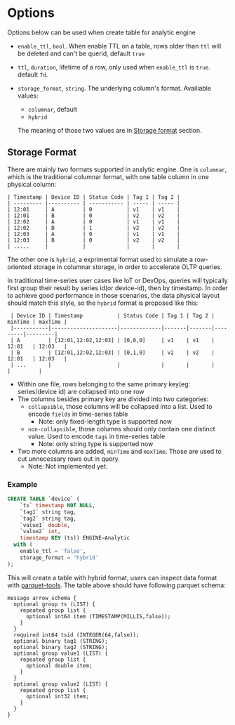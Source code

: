 # Options

Options below can be used when create table for analytic engine

- `enable_ttl`, `bool`. When enable TTL on a table, rows older than `ttl` will be deleted and can't be querid, default `true`
- `ttl`, `duration`, lifetime of a row, only used when `enable_ttl` is `true`. default `7d`.
- `storage_format`, `string`. The underlying column's format. Availiable values:
  - `columnar`, default
  - `hybrid`

  The meaning of those two values are in [Storage format](#storage-format) section.


## Storage Format

There are mainly two formats supported in analytic engine. One is `columnar`, which is the traditional columnar format, with one table column in one physical column:

```plaintext
| Timestamp | Device ID | Status Code | Tag 1 | Tag 2 |
| --------- |---------- | ----------- | ----- | ----- |
| 12:01     | A         | 0           | v1    | v1    |
| 12:01     | B         | 0           | v2    | v2    |
| 12:02     | A         | 0           | v1    | v1    |
| 12:02     | B         | 1           | v2    | v2    |
| 12:03     | A         | 0           | v1    | v1    |
| 12:03     | B         | 0           | v2    | v2    |
| .....     |           |             |       |       |
```

The other one is `hybrid`, a exprimental format used to simulate a row-oriented storage in columnar storage, in order to accelerate OLTP queries.

In traditional time-series user cases like IoT or DevOps, queries will typically first group their result by series id(or device-id), then by timestamp. In order to achieve good performance in those scenarios, the data physical layout should match this style, so the `hybrid` format is proposed like this:


```plaintext
 | Device ID | Timestamp           | Status Code | Tag 1 | Tag 2 | minTime | maxTime |
 |-----------|---------------------|-------------|-------|-------|---------|---------|
 | A         | [12:01,12:02,12:03] | [0,0,0]     | v1    | v1    | 12:01   | 12:03   |
 | B         | [12:01,12:02,12:03] | [0,1,0]     | v2    | v2    | 12:01   | 12:03   |
 | ...       |                     |             |       |       |         |         |
 ```


- Within one file, rows belonging to the same primary key(eg: series/device id) are collapsed into one row
- The columns besides primary key are divided into two categories:
  - `collapsible`, those columns will be collapsed into a list. Used to encode `fields` in time-series table
    - Note: only fixed-length type is supported now
  - `non-collapsible`, those columns should only contain one distinct value. Used to encode `tags` in time-series table
    - Note: only string type is supported now
- Two more columns are added, `minTime` and `maxTime`. Those are used to cut unnecessary rows out in query.
  - Note: Not implemented yet.

### Example

```sql
CREATE TABLE `device` (
    `ts` timestamp NOT NULL,
    `tag1` string tag,
    `tag2` string tag,
    `value1` double,
    `value2` int,
    timestamp KEY (ts)) ENGINE=Analytic
  with (
    enable_ttl = 'false',
    storage_format = 'hybrid'
);
```
This will create a table with hybrid format, users can inspect data format with [parquet-tools](https://formulae.brew.sh/formula/parquet-tools). The table above should have following parquet schema:

```
message arrow_schema {
  optional group ts (LIST) {
    repeated group list {
      optional int64 item (TIMESTAMP(MILLIS,false));
    }
  }
  required int64 tsid (INTEGER(64,false));
  optional binary tag1 (STRING);
  optional binary tag2 (STRING);
  optional group value1 (LIST) {
    repeated group list {
      optional double item;
    }
  }
  optional group value2 (LIST) {
    repeated group list {
      optional int32 item;
    }
  }
}
```
